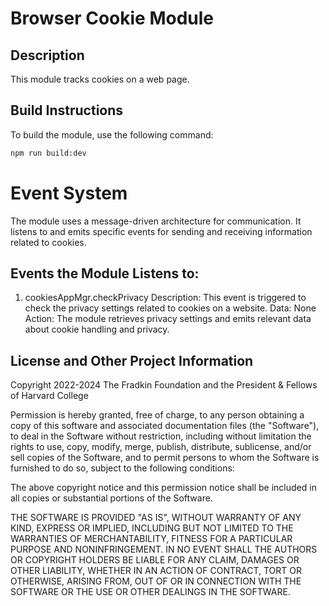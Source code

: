 # Browser Cookie Module

## Description
This module tracks cookies on a web page.

## Build Instructions
To build the module, use the following command:
```bash
npm run build:dev
```

# Event System
The module uses a message-driven architecture for communication. It listens to and emits specific events for sending and receiving information related to cookies.

## Events the Module Listens to:
1. cookiesAppMgr.checkPrivacy
Description: This event is triggered to check the privacy settings related to cookies on a website.
  Data: None
Action: The module retrieves privacy settings and emits relevant data about cookie handling and privacy.

## License and Other Project Information

Copyright 2022-2024 The Fradkin Foundation and the President & Fellows of Harvard College

Permission is hereby granted, free of charge, to any person obtaining a copy of this software and associated documentation files (the "Software"), to deal in the Software without restriction, including without limitation the rights to use, copy, modify, merge, publish, distribute, sublicense, and/or sell copies of the Software, and to permit persons to whom the Software is furnished to do so, subject to the following conditions:

The above copyright notice and this permission notice shall be included in all copies or substantial portions of the Software.

THE SOFTWARE IS PROVIDED "AS IS", WITHOUT WARRANTY OF ANY KIND, EXPRESS OR IMPLIED, INCLUDING BUT NOT LIMITED TO THE WARRANTIES OF MERCHANTABILITY, FITNESS FOR A PARTICULAR PURPOSE AND NONINFRINGEMENT. IN NO EVENT SHALL THE AUTHORS OR COPYRIGHT HOLDERS BE LIABLE FOR ANY CLAIM, DAMAGES OR OTHER LIABILITY, WHETHER IN AN ACTION OF CONTRACT, TORT OR OTHERWISE, ARISING FROM, OUT OF OR IN CONNECTION WITH THE SOFTWARE OR THE USE OR OTHER DEALINGS IN THE SOFTWARE.
